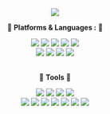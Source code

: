<div align="center">
<img src="https://capsule-render.vercel.app/api?type=venom&color=0:f9eaff,100:f6abff&height=300&section=header&text=Welcome!&fontSize=90&&fontColor=c35ade"/>

:cherries: __Platforms & Languages :__ :cherries:


<span>
<img src="https://img.shields.io/badge/Java-02569B?style=flat&logo=java&logoColor=white"/>
<img src="https://img.shields.io/badge/Java%20Script-02569B?style=flat&logo=javascript&logoColor=white"/>
<img src="https://img.shields.io/badge/React-61DAFB?style=flat&logo=react&logoColor=white"/>
<img src="https://img.shields.io/badge/Next.js-000000?style=flat&logo=nextdotjs&logoColor=white"/>
<img src="https://img.shields.io/badge/dart-0175C2?style=flat&logo=dart&logoColor=white"/></br>
<img src="https://img.shields.io/badge/Flutter-02569B?style=flat&logo=flutter&logoColor=white"/>
<img src="https://img.shields.io/badge/Json-000000?style=flat&logo=json&logoColor=white"/>
<img src="https://img.shields.io/badge/Mysql-4479A1?style=flat&logo=mysql&logoColor=white"/>
<img src="https://img.shields.io/badge/Nodejs-FA04E?style=flat&logo=nodedotjs&logoColor=white"/>
</span></br></br>


:cherries: __Tools__ :cherries:


<span>
<img src="https://img.shields.io/badge/Spring%20boot-6DB33F?style=flat&logo=springboot&logoColor=white"/>
<img src="https://img.shields.io/badge/Spring%20Security-6DB33F?style=flat&logo=springsecurity&logoColor=white"/>
<img src="https://img.shields.io/badge/eclipse%20IDE-2C2255?style=flat&logo=eclipseide&logoColor=white"/>
<img src="https://img.shields.io/badge/Linux-FCC624?style=flat&logo=linux&logoColor=white"/></br>
<img src="https://img.shields.io/badge/Docker-2496ED?style=flat&logo=docker&logoColor=white"/>
<img src="https://img.shields.io/badge/Jenkins-D24939?style=flat&logo=jenkins&logoColor=white"/>
<img src="https://img.shields.io/badge/JWT-000000?style=flat&logo=jsonwebtokens&logoColor=white"/>
<img src="https://img.shields.io/badge/nginx-009639?style=flat&logo=nginx&logoColor=white"/>
<img src="https://img.shields.io/badge/Github-181717?style=flat&logo=github&logoColor=white"/>
<img src="https://img.shields.io/badge/Visual%20Studio-5C2D91?style=flat&logo=Visual%20Studio&logoColor=white"/>
<img src="https://img.shields.io/badge/AWS-232F3E?style=flat&logo=amazonwebservices&logoColor=white"/>
</span>
</div>
